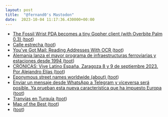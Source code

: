 ```yaml
---
layout: post
title:  "@fernand0's Mastodon"
date:  2023-10-04 11:17:36.430000+00:00
---
```

*  [The Fossil Wrist PDA becomes a tiny Gopher client (with Overbite Palm 0.3) ](http://oldvcr.blogspot.com/2023/09/the-fossil-wrist-pda-becomes-tiny.htm) ([toot](https://mastodon.social/@fernand0/111176466853009667))
*  [Calle estrecha ](https://www.flickr.com/photos/fernand0/53207577909) ([toot](https://mastodon.social/@fernand0/111176291086422202))
*  [You’ve Got Mail: Reading Addresses With OCR ](https://hackaday.com/2023/09/20/youve-got-mail-reading-addresses-with-ocr) ([toot](https://mastodon.social/@fernand0/111176206679306473))
*  [Alemania lanza el mayor programa de infraestructuras ferroviarias y estaciones desde 1994 ](https://www.vialibre-ffe.com/noticias.asp?not=4066) ([toot](https://mastodon.social/@fernand0/111176026796526800))
*  [CRÓNICAS: Vive Latino España, Zaragoza 8 y 9 de septiembre 2023. Por Alejandro Elías ](https://www.aragonmusical.com/2023/09/cronicas-vive-latino-espana-zaragoza-8-y-9-de-septiembre-2023-por-alejandro-elias) ([toot](https://mastodon.social/@fernand0/111175708536766297))
*  [
            Eponymous street names worldwide (about)
         ](https://ulitza.net/abou) ([toot](https://mastodon.social/@fernand0/111175486379186451))
*  [Enviar un mensaje desde WhatsApp a Telegram y viceversa será posible. Ya prueban esta nueva característica que ha impuesto Europa ](https://www.genbeta.com/actualidad/enviar-mensaje-whatsapp-a-telegram-viceversa-sera-posible-prueban-esta-nueva-caracteristica-que-ha-impuesto-europ) ([toot](https://mastodon.social/@fernand0/111172340535967410))
*  [Tranvías en Turquía ](https://avecesunafoto.wordpress.com/2023/10/03/tranvias-en-turquia) ([toot](https://mastodon.social/@fernand0/111172313672168007))
*  [Map of the Best ](https://mapofthebest.com) ([toot](https://mastodon.social/@fernand0/111172090619022416))
*  [ ](https://mastodon.social/users/fernand0/statuses/111171917315618892/activity) ([toot](https://mastodon.social/users/fernand0/statuses/111171917315618892/activity))
